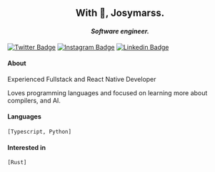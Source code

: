 <h2 align="center">With 🖤, Josymarss.</h2>
<h4 align="center"><i>Software engineer.</i></h4>


 [![Twitter Badge](https://img.shields.io/badge/-@josymarss-black?style=flat-square&labelColor=white&logo=twitter&logoColor=black&link=https://twitter.com/josymarss)](https://twitter.com/josymarss)
  [![Instagram Badge](https://img.shields.io/badge/-@bantucodedev-black?style=flat-square&labelColor=white&logo=instagram&logoColor=black&link=https://www.instagram.com/bantu_dev/)](https://www.instagram.com/bantu_dev/)
   [![Linkedin Badge](https://img.shields.io/badge/-@josymarss-black?style=flat-square&labelColor=white&logo=linkedin&logoColor=black&link=https://www.linkedin.com/in/josemar-silva-550b38124/)](https://www.linkedin.com/in/josemar-silva-550b38124/) 

#### About
Experienced Fullstack and React Native Developer

Loves programming languages and focused on learning more about compilers, and AI.

#### Languages
    [Typescript, Python]

#### Interested in
    [Rust]

    
